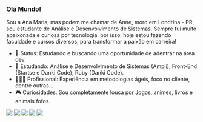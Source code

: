 ### Olá Mundo!

Sou a Ana Maria, mas podem me chamar de Anne, moro em Londrina - PR, sou estudante de Análise e Desenvolvimento de Sistemas. Sempre fui muito apaixonada e curiosa por tecnologia, por isso, hoje estou fazendo faculdade e cursos diversos, para transformar a paixão em carreira!

- 🤗 Status: Estudando e buscando uma oportunidade de adentrar na área dev.
- 📖 Estudando: Análise e Desenvolvimento de Sistemas (Ampli), Front-End (Startse e Danki Code), Ruby (Danki Code).
- 🙆🏻‍♂️ Profissional: Experiência em metodologias ágeis, foco no cliente, dentre outras...
- 🎮 Curiosidades: Sou completamente louca por Jogos, animes, livros e animais fofos.

<div>
  
  <a href="https://instagram.com/anamaria_b_o" target="_blank"><img src="https://img.shields.io/badge/-Instagram-%23E4405F?style=for-the-badge&logo=instagram&logoColor=white" target="_blank"></a>
 	<a href="https://www.twitch.tv/anne_eeee" target="_blank"><img src="https://img.shields.io/badge/Twitch-9146FF?style=for-the-badge&logo=twitch&logoColor=white" target="_blank"></a> 
  <a href = "mailto:anamariaborgesdeoliveira@gmail.com"><img src="https://img.shields.io/badge/-Gmail-%23333?style=for-the-badge&logo=gmail&logoColor=white" target="_blank"></a>
  <a href="https://www.linkedin.com/in/anamborgeso" target="_blank"><img src="https://img.shields.io/badge/-LinkedIn-%230077B5?style=for-the-badge&logo=linkedin&logoColor=white" target="_blank"></a> 
  <a href="https://wa.me/5543988153591" target="_blank"><img src="https://img.shields.io/badge/WhatsApp-25D366?style=for-the-badge&logo=whatsapp&logoColor=white" target="_blank"></a> 
  
  </div>

<!--
**Anne-Borges/Anne-Borges** is a ✨ _special_ ✨ repository because its `README.md` (this file) appears on your GitHub profile.

Here are some ideas to get you started:

- 🔭 I’m currently working on ...
- 🌱 I’m currently learning ...
- 👯 I’m looking to collaborate on ...
- 🤔 I’m looking for help with ...
- 💬 Ask me about ...
- 📫 How to reach me: ...
- 😄 Pronouns: ...
- ⚡ Fun fact: ...
-->
